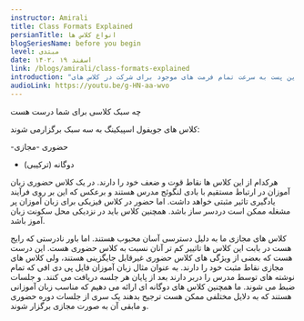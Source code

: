 ```yaml
---
instructor: Amirali
title: Class Formats Explained
persianTitle: انواع کلاس ها
blogSeriesName: before you begin
level: مبتدی
date: ۱۴۰۲، ۱۹ اسفند
link: /blogs/amirali/class-formats-explained
introduction: "در این پست به سرعت تمام فرمت های موجود برای شرکت در کلاس های Joyful Speaking را مرور خواهیم کرد"
audioLink: https://youtu.be/g-HN-aa-wvo
---
```



چه سبک کلاسی برای شما درست هست

کلاس های جویفول اسپیکینگ به سه سبک برگزارمی شوند:

-حضوری
-مجازی
- دوگانه (ترکیبی)

هرکدام از این کلاس ها نقاط قوت و ضعف خود را دارند. در یک کلاس حضوری زبان آموزان در ارتباط مستقیم با بادی لنگوئج مدرس هستند و برعکس که این بر روی فرآیند یادگیری تاثیر مثبتی خواهد داشت. اما حضور در کلاس فیزیکی برای زبان آموزان پر مشغله ممکن است دردسر ساز باشد.
همچنین کلاس باید در نزدیکی محل سکونت زبان آموز باشد.

کلاس های مجازی ما به دلیل دسترسی آسان محبوب هستند. اما باور نادرستی که رایج هست در بابت این کلاس ها تاثییر کم تر آنان نسبت به کلاس حضوری هست. این درست هست که بعضی از ويژگی های کلاس حضوری غیرقابل جایگزینی هستند،‌ ولی کلاس های مجازی نقاط مثبت خود را دارند. به عنوان مثال زبان آموزان فایل پی دی افی که تمام نوشته های توسط مدرس را دربر دارند بعد از پایان هر جلسه دریافت می کنند. و جلسات ضبط می شوند.
ما همچنین کلاس های دوگانه ای ارائه می دهیم که مناسب زبان آموزانی هستند که به دلایل مختلفی ممکن هست ترجیح بدهند یک سری از جلسات دوره حضوری و مابقی آن به صورت مجازی برگزار شوند.

